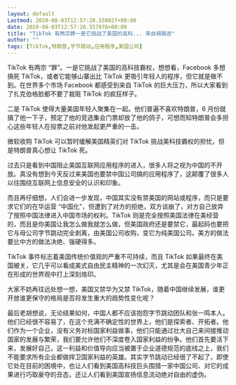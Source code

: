 ```yaml
---
layout: default
Lastmod: 2020-08-03T12:57:28.558027+00:00
date: 2020-08-03T12:57:28.557976+00:00
title: "TikTok 有两宗罪一是它挑战了美国的高科... 来自胡锡进"
author: ""
tags: [TikTok,特朗普,字节跳动,应用程序,美国公司]
---
```


TikTok 有两宗 “罪”。一是它挑战了美国的高科技霸权，想想看，Facebook 多想搞死 TikTok，或者它能够山寨出比 TikTok 更吸引年轻人的程序，但它就是做不到。在世界多个市场 Facebook 都感受到来自 TikTok 的巨大压力，所以大家看到了扎克伯格脸都不要了栽赃 TikTok 的疯狂样子。

二是 TikTok 使得大量美国年轻人聚集在一起。他们普遍不喜欢特朗普，6 月份就搞了他一下子，预定了他的竞选集会门票却放了他的鸽子，可想而知特朗普会多担心这些年轻人在投票之前对他发起更严重的一击。

微软收购 TikTok 可以暂时缓解美国精英们对 TikTok 挑战美科技霸权的担忧，但是特朗普真心想让 TikTok 死。

过去只是看到中国阻止美国互联网应用程序的进入，很多人将之视为中国的不开放。真没有想到今天反过来美国也要禁中国公司搞的应用程序了，这颠覆了很多人以往围绕互联网上信息安全的认识和印象。

而且再仔细想，人们会进一步发现，中国其实没有禁美国的网站或程序，而只是要求它们的在华运营 “中国化”，但遭到了对方的拒绝，双方谈崩了，对方自己放弃了按照中国法律进入中国市场的权利。TikTok 则是完全按照美国法律在美经营的，而且是你美国让我怎么做我就怎么做，但美国政府还是要禁它，最起码也要把它与母公司字节跳动完全剥离，由美国公司收购，变它为纯美国公司。美方的做法要比中方的做法决绝、强硬得多。

TikTok 事件标志着美国传统价值观的严重不可持续，而且 TikTok 如果最终在美国被关，它几乎可以看成美式自由民主精神的一次幻灭，尤其是会在美国青少年正在形成的世界观中打上深刻烙印。

大家不妨再往远处想一想，美国又禁华为又禁 TikTok，随着中国继续发展，谁更开放谁更保守的格局是否将发生重大的趋势性变化呢？

最后老胡想说，无论结果如何，中国人都不应该抱怨字节跳动团队和张一鸣本人。他们已经很不容易了，在这个充满不确定性的世界上，他们是探索者、开拓者。他们作为一个企业，没有义务对标国家利益做事，他们只能通过壮大自己来间接推动国家的发展与繁荣，我们要允许他们不深度卷入国家利益的纷争。他们首先要活下来，发展好自己，这一利益和价值导向应当被置于企业道德规范的底线之上，我们不能要求所有企业都做捍卫国家利益的英雄。其实字节跳动已经很了不起了，即使它处在目前的困境中，也让人们看到美国高科技巨头围猎一家中国公司、对它的成果进行巧取豪夺的丑态，还让人们看到美国宣扬信息流动绝对自由的虚伪。

